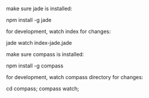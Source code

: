 make sure jade is installed:

npm install -g jade

for development, watch index for changes:

jade watch index-jade.jade

make sure compass is installed:

npm install -g compass

for development, watch compass directory for changes:

cd compass; compass watch;